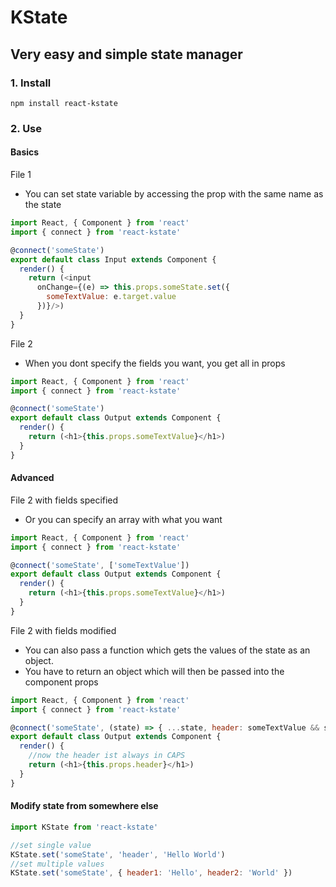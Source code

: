 # KState
## Very easy and simple state manager

### 1. Install
`npm install react-kstate`

### 2. Use

#### Basics
File 1
- You can set state variable by accessing the prop with the same name as the state
```js
import React, { Component } from 'react'
import { connect } from 'react-kstate'

@connect('someState')
export default class Input extends Component {
  render() {
    return (<input
      onChange={(e) => this.props.someState.set({
        someTextValue: e.target.value
      })}/>)
  }
}
```

File 2
- When you dont specify the fields you want, you get all in props
```js
import React, { Component } from 'react'
import { connect } from 'react-kstate'

@connect('someState')
export default class Output extends Component {
  render() {
    return (<h1>{this.props.someTextValue}</h1>)
  }
}
```
#### Advanced
File 2 with fields specified
- Or you can specify an array with what you want
```js
import React, { Component } from 'react'
import { connect } from 'react-kstate'

@connect('someState', ['someTextValue'])
export default class Output extends Component {
  render() {
    return (<h1>{this.props.someTextValue}</h1>)
  }
}
```

File 2 with fields modified
- You can also pass a function which gets the values of the state as an object.
- You have to return an object which will then be passed into the component props
```js
import React, { Component } from 'react'
import { connect } from 'react-kstate'

@connect('someState', (state) => { ...state, header: someTextValue && someTextValue.toUpperCase()})
export default class Output extends Component {
  render() {
    //now the header ist always in CAPS
    return (<h1>{this.props.header}</h1>)
  }
}
```

#### Modify state from somewhere else

```js
import KState from 'react-kstate'

//set single value
KState.set('someState', 'header', 'Hello World')
//set multiple values
KState.set('someState', { header1: 'Hello', header2: 'World' })
```
